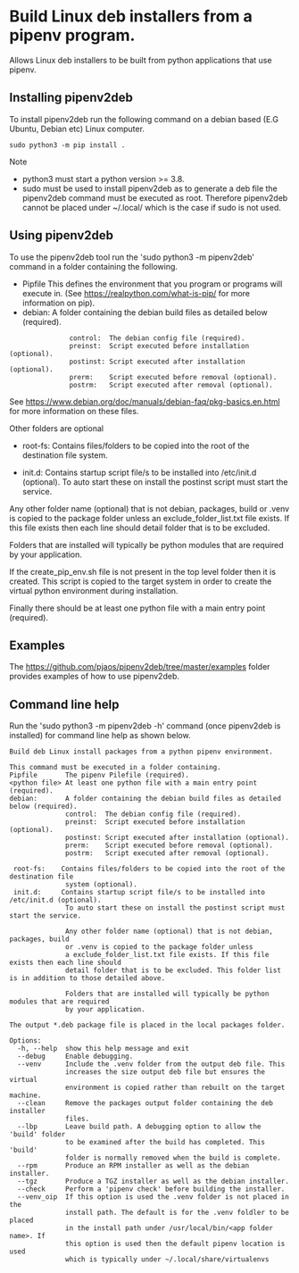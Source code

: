 # Build Linux deb installers from a pipenv program.
Allows Linux deb installers to be built from python applications that use pipenv.


## Installing pipenv2deb
To install pipenv2deb run the following command on a debian based (E.G Ubuntu,
  Debian etc) Linux computer.

```
sudo python3 -m pip install .
```

Note 
 - python3 must start a python version >= 3.8.
 - sudo must be used to install pipenv2deb as to generate a deb file the pipenv2deb command must be executed as root. Therefore pipenv2deb cannot be placed under ~/.local/ which is the case if sudo is not used.

## Using pipenv2deb
To use the pipenv2deb tool run the 'sudo python3 -m pipenv2deb' command in a folder containing the following.

 - Pipfile This defines the environment that you program or programs will execute in.
   (See https://realpython.com/what-is-pip/ for more information on pip).
 - debian:     A folder containing the debian build files as detailed below (required).
```
               control:  The debian config file (required).
               preinst:  Script executed before installation (optional).
               postinst: Script executed after installation (optional).
               prerm:    Script executed before removal (optional).
               postrm:   Script executed after removal (optional).
```

 See https://www.debian.org/doc/manuals/debian-faq/pkg-basics.en.html for more information on these files.

 Other folders are optional

   - root-fs:    Contains files/folders to be copied into the root of the destination file
               system.

   - init.d:     Contains startup script file/s to be installed into /etc/init.d (optional).
               To auto start these on install the postinst script must start the service.

   Any other folder name (optional) that is not debian, packages, build or .venv
   is copied to the package folder unless an exclude_folder_list.txt file exists.
   If this file exists then each line should detail folder that is to be excluded.

   Folders that are installed will typically be python modules that are required
   by your application.

   If the create_pip_env.sh file is not present in the top level folder then it is
   created. This script is copied to the target system in order to create the virtual
   python environment during installation.

 Finally there should be at least one python file with a main entry point (required).

## Examples
The https://github.com/pjaos/pipenv2deb/tree/master/examples folder provides examples of how to use pipenv2deb.


## Command line help
Run the 'sudo python3 -m pipenv2deb -h' command (once pipenv2deb is installed) for command line help as shown below.


```
Build deb Linux install packages from a python pipenv environment.

This command must be executed in a folder containing.
Pipfile       The pipenv Pilefile (required).
<python file> At least one python file with a main entry point (required).
debian:       A folder containing the debian build files as detailed below (required).
              control:  The debian config file (required).
              preinst:  Script executed before installation (optional).
              postinst: Script executed after installation (optional).
              prerm:    Script executed before removal (optional).
              postrm:   Script executed after removal (optional).

 root-fs:    Contains files/folders to be copied into the root of the destination file
              system (optional).
 init.d:     Contains startup script file/s to be installed into /etc/init.d (optional).
              To auto start these on install the postinst script must start the service.

              Any other folder name (optional) that is not debian, packages, build
              or .venv is copied to the package folder unless
              a exclude_folder_list.txt file exists. If this file exists then each line should
              detail folder that is to be excluded. This folder list is in addition to those detailed above.

              Folders that are installed will typically be python modules that are required
              by your application.

The output *.deb package file is placed in the local packages folder.

Options:
  -h, --help  show this help message and exit
  --debug     Enable debugging.
  --venv      Include the .venv folder from the output deb file. This
              increases the size output deb file but ensures the virtual
              environment is copied rather than rebuilt on the target machine.
  --clean     Remove the packages output folder containing the deb installer
              files.
  --lbp       Leave build path. A debugging option to allow the 'build' folder
              to be examined after the build has completed. This 'build'
              folder is normally removed when the build is complete.
  --rpm       Produce an RPM installer as well as the debian installer.
  --tgz       Produce a TGZ installer as well as the debian installer.
  --check     Perform a 'pipenv check' before building the installer.
  --venv_oip  If this option is used the .venv folder is not placed in the
              install path. The default is for the .venv foldler to be placed
              in the install path under /usr/local/bin/<app folder name>. If
              this option is used then the default pipenv location is used
              which is typically under ~/.local/share/virtualenvs
```
